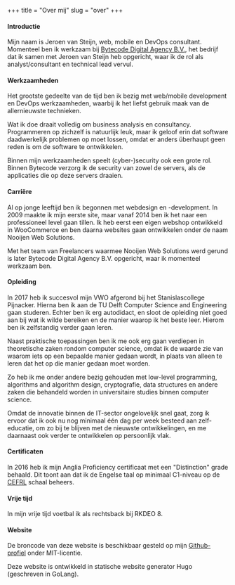 +++
title = "Over mij"
slug = "over"
+++

#### Introductie

Mijn naam is Jeroen van Steijn, web, mobile en DevOps consultant. Momenteel ben ik werkzaam bij [Bytecode Digital Agency B.V.](https://bytecode.nl), het bedrijf dat ik samen met Jeroen van Steijn heb opgericht, waar ik de rol als analyst/consultant en technical lead vervul.

#### Werkzaamheden

Het grootste gedeelte van de tijd ben ik bezig met web/mobile development en DevOps werkzaamheden, waarbij ik het liefst gebruik maak van de allernieuwste technieken.

Wat ik doe draait volledig om business analysis en consultancy. Programmeren op zichzelf is natuurlijk leuk, maar ik geloof erin dat software daadwerkelijk problemen op moet lossen, omdat er anders überhaupt geen reden is om de software te ontwikkelen.

Binnen mijn werkzaamheden speelt (cyber-)security ook een grote rol. Binnen Bytecode verzorg ik de security van zowel de servers, als de applicaties die op deze servers draaien.

#### Carriëre

Al op jonge leeftijd ben ik begonnen met webdesign en -development. In 2009 maakte ik mijn eerste site, maar vanaf 2014 ben ik het naar een professioneel level gaan tillen. Ik heb eerst een eigen webshop ontwikkeld in WooCommerce en ben daarna websites gaan ontwikkelen onder de naam Nooijen Web Solutions.

Met het team van Freelancers waarmee Nooijen Web Solutions werd gerund is later Bytecode Digital Agency B.V. opgericht, waar ik momenteel werkzaam ben.

#### Opleiding

In 2017 heb ik succesvol mijn VWO afgerond bij het Stanislascollege Pijnacker. Hierna ben ik aan de TU Delft Computer Science and Engineering gaan studeren. Echter ben ik erg autodidact, en sloot de opleiding niet goed aan bij wat ik wilde bereiken en de manier waarop ik het beste leer. Hierom ben ik zelfstandig verder gaan leren.

Naast praktische toepassingen ben ik me ook erg gaan verdiepen in theoretische zaken rondom computer science, omdat ik de waarde zie van waarom iets op een bepaalde manier gedaan wordt, in plaats van alleen te leren dat het op die manier gedaan moet worden.

Zo heb ik me onder andere bezig gehouden met low-level programming, algorithms and algorithm design, cryptografie, data structures en andere zaken die behandeld worden in universitaire studies binnen computer science.

Omdat de innovatie binnen de IT-sector ongelovelijk snel gaat, zorg ik ervoor dat ik ook nu nog minimaal één dag per week besteed aan zelf-educatie, om zo bij te blijven met de nieuwste ontwikkelingen, en me daarnaast ook verder te ontwikkelen op persoonlijk vlak.

#### Certificaten

In 2016 heb ik mijn Anglia Proficiency certificaat met een "Distinction" grade behaald. Dit toont aan dat ik de Engelse taal op minimaal C1-niveau op de [CEFRL](https://en.wikipedia.org/wiki/Common_European_Framework_of_Reference_for_Languages) schaal beheers.

#### Vrije tijd

In mijn vrije tijd voetbal ik als rechtsback bij RKDEO 8. 

#### Website

De broncode van deze website is beschikbaar gesteld op mijn [Github-profiel](https://github.com/jeroenvansteijn/personal-website) onder MIT-licentie.

Deze website is ontwikkeld in statische website generator Hugo (geschreven in GoLang).

